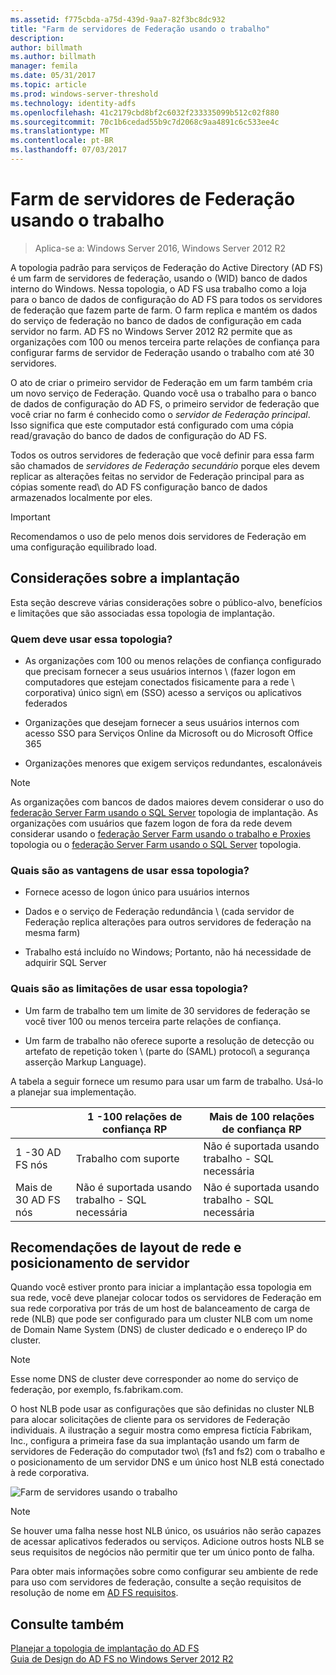 ```yaml
---
ms.assetid: f775cbda-a75d-439d-9aa7-82f3bc8dc932
title: "Farm de servidores de Federação usando o trabalho"
description: 
author: billmath
ms.author: billmath
manager: femila
ms.date: 05/31/2017
ms.topic: article
ms.prod: windows-server-threshold
ms.technology: identity-adfs
ms.openlocfilehash: 41c2179cbd8bf2c6032f233335099b512c02f880
ms.sourcegitcommit: 70c1b6cedad55b9c7d2068c9aa4891c6c533ee4c
ms.translationtype: MT
ms.contentlocale: pt-BR
ms.lasthandoff: 07/03/2017
---
```

# <a name="federation-server-farm-using-wid"></a>Farm de servidores de Federação usando o trabalho

>Aplica-se a: Windows Server 2016, Windows Server 2012 R2

A topologia padrão para serviços de Federação do Active Directory \(AD FS\) é um farm de servidores de federação, usando o \(WID\) banco de dados interno do Windows. Nessa topologia, o AD FS usa trabalho como a loja para o banco de dados de configuração do AD FS para todos os servidores de federação que fazem parte de farm. O farm replica e mantém os dados do serviço de federação no banco de dados de configuração em cada servidor no farm. AD FS no Windows Server 2012 R2 permite que as organizações com 100 ou menos terceira parte relações de confiança para configurar farms de servidor de Federação usando o trabalho com até 30 servidores.  
  
O ato de criar o primeiro servidor de Federação em um farm também cria um novo serviço de Federação. Quando você usa o trabalho para o banco de dados de configuração do AD FS, o primeiro servidor de federação que você criar no farm é conhecido como o *servidor de Federação principal*. Isso significa que este computador está configurado com uma cópia read\/gravação do banco de dados de configuração do AD FS.  
  
Todos os outros servidores de federação que você definir para essa farm são chamados de *servidores de Federação secundário* porque eles devem replicar as alterações feitas no servidor de Federação principal para as cópias somente read\ do AD FS configuração banco de dados armazenados localmente por eles.  
  
> [!IMPORTANT]  
> Recomendamos o uso de pelo menos dois servidores de Federação em uma configuração equilibrado load\.  
  
## <a name="deployment-considerations"></a>Considerações sobre a implantação  
Esta seção descreve várias considerações sobre o público-alvo, benefícios e limitações que são associadas essa topologia de implantação.  
  
### <a name="who-should-use-this-topology"></a>Quem deve usar essa topologia?  
  
-   As organizações com 100 ou menos relações de confiança configurado que precisam fornecer a seus usuários internos \ (fazer logon em computadores que estejam conectados fisicamente para a rede \ corporativa) único sign\ em \(SSO\) acesso a serviços ou aplicativos federados  
  
-   Organizações que desejam fornecer a seus usuários internos com acesso SSO para Serviços Online da Microsoft ou do Microsoft Office 365  
  
-   Organizações menores que exigem serviços redundantes, escalonáveis  
  
> [!NOTE]  
> As organizações com bancos de dados maiores devem considerar o uso do [federação Server Farm usando o SQL Server](Federation-Server-Farm-Using-SQL-Server.md) topologia de implantação. As organizações com usuários que fazem logon de fora da rede devem considerar usando o [federação Server Farm usando o trabalho e Proxies](Federation-Server-Farm-Using-WID-and-Proxies.md) topologia ou o [federação Server Farm usando o SQL Server](Federation-Server-Farm-Using-SQL-Server.md) topologia.  
  
### <a name="what-are-the-benefits-of-using-this-topology"></a>Quais são as vantagens de usar essa topologia?  
  
-   Fornece acesso de logon único para usuários internos  
  
-   Dados e o serviço de Federação redundância \ (cada servidor de Federação replica alterações para outros servidores de federação na mesma farm\)  
  
-   Trabalho está incluído no Windows; Portanto, não há necessidade de adquirir SQL Server  
  
### <a name="what-are-the-limitations-of-using-this-topology"></a>Quais são as limitações de usar essa topologia?  
  
-   Um farm de trabalho tem um limite de 30 servidores de federação se você tiver 100 ou menos terceira parte relações de confiança.  
  
-   Um farm de trabalho não oferece suporte a resolução de detecção ou artefato de repetição token \ (parte do \(SAML\) protocol\ a segurança asserção Markup Language).  
  
A tabela a seguir fornece um resumo para usar um farm de trabalho.  Usá-lo a planejar sua implementação.  
  
|| 1 \-100 relações de confiança RP | Mais de 100 relações de confiança RP |
| --- | --- | --- |
|1 \-30 AD FS nós|Trabalho com suporte|Não é suportada usando trabalho - SQL necessária 
|Mais de 30 AD FS nós|Não é suportada usando trabalho - SQL necessária|Não é suportada usando trabalho - SQL necessária  
  
## <a name="server-placement-and-network-layout-recommendations"></a>Recomendações de layout de rede e posicionamento de servidor  
Quando você estiver pronto para iniciar a implantação essa topologia em sua rede, você deve planejar colocar todos os servidores de Federação em sua rede corporativa por trás de um host de balanceamento de carga de rede \(NLB\) que pode ser configurado para um cluster NLB com um nome de Domain Name System \(DNS\) de cluster dedicado e o endereço IP do cluster.  
  
> [!NOTE]  
> Esse nome DNS de cluster deve corresponder ao nome do serviço de federação, por exemplo, fs.fabrikam.com.  
  
O host NLB pode usar as configurações que são definidas no cluster NLB para alocar solicitações de cliente para os servidores de Federação individuais. A ilustração a seguir mostra como empresa fictícia Fabrikam, Inc., configura a primeira fase da sua implantação usando um farm de servidores de Federação do computador two\ \(fs1 and fs2\) com o trabalho e o posicionamento de um servidor DNS e um único host NLB está conectado à rede corporativa.  
  
![Farm de servidores usando o trabalho](media/FarmWID.gif)  
  
> [!NOTE]  
> Se houver uma falha nesse host NLB único, os usuários não serão capazes de acessar aplicativos federados ou serviços. Adicione outros hosts NLB se seus requisitos de negócios não permitir que ter um único ponto de falha.  
  
Para obter mais informações sobre como configurar seu ambiente de rede para uso com servidores de federação, consulte a seção requisitos de resolução de nome em [AD FS requisitos](AD-FS-Requirements.md).  
  
## <a name="see-also"></a>Consulte também  
[Planejar a topologia de implantação do AD FS](Plan-Your-AD-FS-Deployment-Topology.md)  
[Guia de Design do AD FS no Windows Server 2012 R2](AD-FS-Design-Guide-in-Windows-Server-2012-R2.md)  
  

